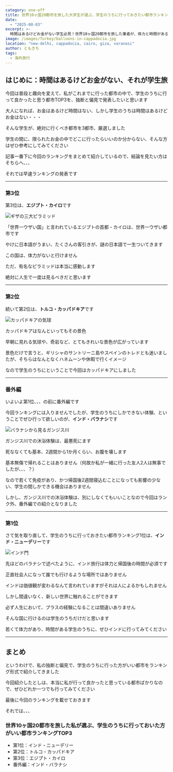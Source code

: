 ```yaml
---
category: one-off
title: 世界10ヶ国20都市を旅した大学生が選ぶ、学生のうちに行っておきたい都市ランキングTOP3
date:
  - "2025-08-03"
excerpt: >-
  時間はあるけどお金がない学生必見！世界10ヶ国20都市を旅した筆者が、体力と時間がある学生のうちに絶対行くべき海外都市をランキング形式で厳選。社会人になったら行けない？価値観を揺さぶる強烈な体験ができる旅先とは。次の休みの旅行先に迷っている方はぜひ参考にしてください。
image: /images/Turkey/balloons-in-cappadocia.jpg
location: "new-delhi, cappadocia, cairo, giza, varanasi"
author: ともきち
tags:
  - 海外旅行
---
```


## はじめに：時間はあるけどお金がない、それが学生旅

今回は普段と趣向を変えて、私がこれまでに行った都市の中で、学生のうちに行って良かったと思う都市TOP3を、独断と偏見で発表したいと思います

大人になれば、お金はあるけど時間はない、しかし学生のうちは時間はあるけどお金はない・・・

そんな学生が、絶対に行くべき都市を3都市、厳選しました

学生の間に、限られたお金の中でどこに行ったらいいのか分からない、そんな方はぜひ参考にしてみてください

記事一番下に今回のランキングをまとめて紹介しているので、結論を見たい方はそちらへ、、、

それでは早速ランキングの発表です

---

### 第3位

第3位は、**エジプト・カイロ**です

![ギザの三大ピラミッド](/images/Egypt/the-three-great-pyramids-of-giza-with-sunset.jpg)

「世界一ウザい国」と言われているエジプトの首都・カイロは、世界一ウザい都市です

やけに日本語がうまい、たくさんの客引きが、謎の日本語で一生ついてきます

この国は、体力がないと行けません

ただ、有名なピラミッドは本当に感動します

絶対に人生で一度は見るべきだと思います

---

### 第2位

続いて第2位は、**トルコ・カッパドキア**です

![カッパドキアの気球](/images/Turkey/balloons-in-cappadocia.jpg)

カッパドキアはなんといってもその景色

早朝に見れる気球や、奇岩など、とてもきれいな景色が広がっています

景色だけで言うと、ギリシャのサントリーニ島やスペインのトレドとも迷いましたが、そちらはなんとなくハネムーンや休暇で行くイメージ

なので学生のうちにということで今回はカッパドキアにしました

---

### 番外編

いよいよ第1位、、、の前に番外編です

今回ランキングには入りませんでしたが、学生のうちにしかできない体験、ということでぜひ行って欲しいのが、**インド・バラナシ**です

![バラナシから見るガンジス川](/images/India/ganga.jpg)

ガンジス川での沐浴体験は、最悪死にます

死ななくても基本、2週間から1か月くらい、お腹を壊します

基本無傷で帰れることはありません（何故か私が一緒に行った友人2人は無事でしたが、、、？）

なので若くて免疫があり、かつ帰国後2週間寝込むことになっても影響の少ない、学生の間しかできる機会はありません

しかし、ガンジス川での沐浴体験は、別にしなくてもいいことなので今回はランク外、番外編での紹介となりました

---

### 第1位

さて気を取り直して、学生のうちに行っておきたい都市ランキング1位は、**インド・ニューデリー**です

![インド門](/images/India/indian-gate-at-noon.jpg)

先ほどのバラナシで述べたように、インド旅行は体力と帰国後の時間が必須です

正直社会人になって誰でも行けるような場所ではありません

インドは価値観が変わるなんて言われていますがそれは人によるかもしれません

しかし間違いなく、新しい世界に触れることができます

必ず人生において、プラスの経験になることは間違いありません

そんな国に行けるのは学生のうちだけだと思います

若くて体力があり、時間がある学生のうちに、ぜひインドに行ってみてください

---

## まとめ

というわけで、私の独断と偏見で、学生のうちに行った方がいい都市をランキング形式で紹介してきました

今回紹介したとしは、本当に私が行って良かったと思っている都市ばかりなので、ぜひどれか一つでも行ってみてください

最後に今回のランキングを載せておきます

それでは、、、

### 世界10ヶ国20都市を旅した私が選ぶ、学生のうちに行っておいた方がいい都市ランキングTOP3

- 第1位：インド・ニューデリー
- 第2位：トルコ・カッパドキア
- 第3位：エジプト・カイロ
- 番外編：インド・バラナシ
